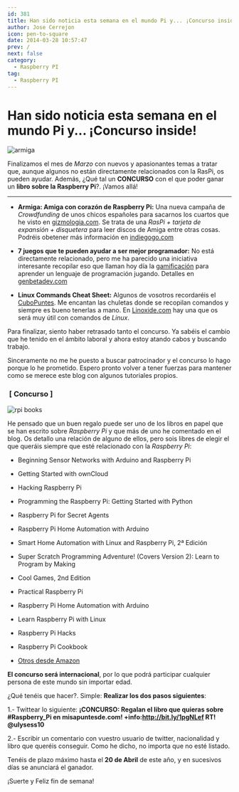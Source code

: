 ```yaml
---
id: 381
title: Han sido noticia esta semana en el mundo Pi y... ¡Concurso inside!
author: Jose Cerrejon
icon: pen-to-square
date: 2014-03-28 10:57:47
prev: /
next: false
category:
  - Raspberry PI
tag:
  - Raspberry PI
---
```


# Han sido noticia esta semana en el mundo Pi y... ¡Concurso inside!

![armiga](/images/2014/03/armiga.jpg)

Finalizamos el mes de *Marzo* con nuevos y apasionantes temas a tratar que, aunque algunos no están directamente relacionados con la RasPi, os pueden ayudar. Además, ¿Qué tal un **CONCURSO** con el que poder ganar un **libro sobre la Raspberry Pi**?. ¡Vamos allá!

- - -
* **Armiga: Amiga con corazón de Raspberry Pi:** Una nueva campaña de *Crowdfunding* de unos chicos españoles para sacarnos los cuartos que he visto en [gizmologia.com](http://gizmologia.com/imagen-del-dia/armiga-raspberry-pi). Se trata de una *RasPi + tarjeta de expansión + disquetera* para leer discos de Amiga entre otras cosas. Podréis obetener más información en [indiegogo.com](http://www.indiegogo.com/projects/armiga-project) 

* **7 juegos que te pueden ayudar a ser mejor programador:** No está directamente relacionado, pero me ha parecido una iniciativa interesante recopilar eso que llaman hoy día la [gamificación](http://es.wikipedia.org/wiki/Ludificación) para aprender un lenguaje de programación jugando. Detalles en [genbetadev.com](http://www.genbetadev.com/trabajar-como-desarrollador/aprende-jugando-siete-juegos-que-te-pueden-ayudar-a-ser-mejor-programador)

* **Linux Commands Cheat Sheet:** Algunos de vosotros recordaréis el [CuboPuntes](/post.php?id=125). Me encantan las chuletas donde se recopilan comandos y siempre es bueno tenerlas a mano. En [Linoxide.com](http://linoxide.com/linux-command/linux-commands-cheat-sheet/) hay una que os será muy útil con comandos de *Linux*.

Para finalizar, siento haber retrasado tanto el concurso. Ya sabéis el cambio que he tenido en el ámbito laboral y ahora estoy atando cabos y buscando trabajo.

Sinceramente no me he puesto a buscar patrocinador y el concurso lo hago porque lo he prometido. Espero pronto volver a tener fuerzas para mantener como se merece este blog con algunos tutoriales propios.

###  [ Concurso ]

![rpi books](/images/rpi_books.jpg)

He pensado que un buen regalo puede ser uno de los libros en papel que se han escrito sobre *Raspberry Pi* y que más de uno he comentado en el blog. Os detallo una relación de alguno de ellos, pero sois libres de elegir el que queráis siempre que esté relacionado con la *Raspberry Pi*:

* Beginning Sensor Networks with Arduino and Raspberry Pi 

* Getting Started with ownCloud 

* Hacking Raspberry Pi 

* Programming the Raspberry Pi: Getting Started with Python 

* Raspberry Pi for Secret Agents 

* Raspberry Pi Home Automation with Arduino 

* Smart Home Automation with Linux and Raspberry Pi, 2ª Edición 

* Super Scratch Programming Adventure! (Covers Version 2): Learn to Program by Making 

* Cool Games, 2nd Edition 

* Practical Raspberry Pi 

* Raspberry Pi Home Automation with Arduino 

* Learn Raspberry Pi with Linux 

* Raspberry Pi Hacks

* Raspberry Pi Cookbook 

* [Otros desde Amazon](http://www.amazon.com/gp/search/ref=sr_nr_p_n_feature_browse-b_mrr_0?rh=n%3A283155%2Ck%3Araspberry+pi%2Cp_n_feature_browse-bin%3A2656022011&keywords=raspberry+pi&ie=UTF8&qid=1395922837&rnid=618072011)

**El concurso será internacional**, por lo que podrá participar cualquier persona de este mundo sin importar edad.

¿Qué tenéis que hacer?. Simple: **Realizar los dos pasos siguientes**:

1.- Twittear lo siguiente: **¡CONCURSO: Regalan el libro que quieras sobre #Raspberry_Pi en misapuntesde.com! +info:http://bit.ly/1pgNLef RT! @ulysess10**

2.- Escribir un comentario con vuestro usuario de twitter, nacionalidad y libro que queréis conseguir. Como he dicho, no importa que no esté listado.

Tenéis de plazo máximo hasta el **20 de Abril** de este año, y en sucesivos días se anunciará el ganador.

¡Suerte y Feliz fin de semana!